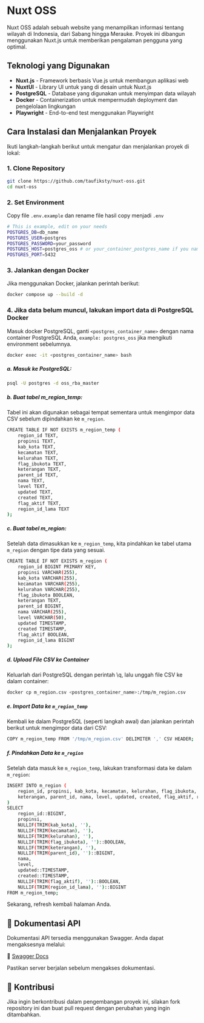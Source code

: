 # Nuxt OSS

Nuxt OSS adalah sebuah website yang menampilkan informasi tentang wilayah di Indonesia, dari Sabang hingga Merauke. Proyek ini dibangun menggunakan Nuxt.js untuk memberikan pengalaman pengguna yang optimal.

## Teknologi yang Digunakan

- **Nuxt.js** - Framework berbasis Vue.js untuk membangun aplikasi web
- **NuxtUI** - Library UI untuk yang di desain untuk Nuxt.js
- **PostgreSQL** - Database yang digunakan untuk menyimpan data wilayah
- **Docker** - Containerization untuk mempermudah deployment dan pengelolaan lingkungan
- **Playwright** - End-to-end test menggunakan Playwright

## Cara Instalasi dan Menjalankan Proyek

Ikuti langkah-langkah berikut untuk mengatur dan menjalankan proyek di lokal:

### 1. Clone Repository

```bash
git clone https://github.com/taufiksty/nuxt-oss.git
cd nuxt-oss
```

### 2. Set Environment

Copy file `.env.example` dan rename file hasil copy menjadi `.env`

```bash
# This is example, edit on your needs
POSTGRES_DB=db_name
POSTGRES_USER=postgres
POSTGRES_PASSWORD=your_password
POSTGRES_HOST=postgres_oss # or your_container_postgres_name if you named it differ 
POSTGRES_PORT=5432
```

### 3. Jalankan dengan Docker

Jika menggunakan Docker, jalankan perintah berikut:

```bash
docker compose up --build -d
```

### 4. Jika data belum muncul, lakukan import data di PostgreSQL Docker  

Masuk docker PostgreSQL, ganti `<postgres_container_name>` dengan nama container PostgreSQL Anda, `example: postgres_oss` jika mengikuti environment sebelumnya.

```bash
docker exec -it <postgres_container_name> bash
```
##### a. Masuk ke PostgreSQL:
```bash
psql -U postgres -d oss_rba_master
```
##### b. Buat tabel m_region_temp:
Tabel ini akan digunakan sebagai tempat sementara untuk mengimpor data CSV sebelum dipindahkan ke `m_region`.
```bash
CREATE TABLE IF NOT EXISTS m_region_temp (
    region_id TEXT,
    propinsi TEXT,
    kab_kota TEXT,
    kecamatan TEXT,
    kelurahan TEXT,
    flag_ibukota TEXT,
    keterangan TEXT,
    parent_id TEXT,
    nama TEXT,
    level TEXT,
    updated TEXT,
    created TEXT,
    flag_aktif TEXT,
    region_id_lama TEXT
);
```
##### c. Buat tabel m_region:
Setelah data dimasukkan ke `m_region_temp`, kita pindahkan ke tabel utama `m_region` dengan tipe data yang sesuai.
```bash
CREATE TABLE IF NOT EXISTS m_region (
    region_id BIGINT PRIMARY KEY,
    propinsi VARCHAR(255),
    kab_kota VARCHAR(255),
    kecamatan VARCHAR(255),
    kelurahan VARCHAR(255),
    flag_ibukota BOOLEAN,
    keterangan TEXT,
    parent_id BIGINT,
    nama VARCHAR(255),
    level VARCHAR(50),
    updated TIMESTAMP,
    created TIMESTAMP,
    flag_aktif BOOLEAN,
    region_id_lama BIGINT
);
```
##### d. Upload File CSV ke Container
Keluarlah dari PostgreSQL dengan perintah \q, lalu unggah file CSV ke dalam container:
```bash
docker cp m_region.csv <postgres_container_name>:/tmp/m_region.csv
```
##### e. Import Data ke `m_region_temp`
Kembali ke dalam PostgreSQL (seperti langkah awal) dan jalankan perintah berikut untuk mengimpor data dari CSV:
```bash
COPY m_region_temp FROM '/tmp/m_region.csv' DELIMITER ',' CSV HEADER;
```
##### f. Pindahkan Data ke `m_region`
Setelah data masuk ke `m_region_temp`, lakukan transformasi data ke dalam `m_region`:
```bash
INSERT INTO m_region (
    region_id, propinsi, kab_kota, kecamatan, kelurahan, flag_ibukota,
    keterangan, parent_id, nama, level, updated, created, flag_aktif, region_id_lama
)
SELECT
    region_id::BIGINT, 
    propinsi, 
    NULLIF(TRIM(kab_kota), ''), 
    NULLIF(TRIM(kecamatan), ''), 
    NULLIF(TRIM(kelurahan), ''), 
    NULLIF(TRIM(flag_ibukota), '')::BOOLEAN, 
    NULLIF(TRIM(keterangan), ''), 
    NULLIF(TRIM(parent_id), '')::BIGINT, 
    nama, 
    level, 
    updated::TIMESTAMP, 
    created::TIMESTAMP, 
    NULLIF(TRIM(flag_aktif), '')::BOOLEAN, 
    NULLIF(TRIM(region_id_lama), '')::BIGINT
FROM m_region_temp;
```
Sekarang, refresh kembali halaman Anda.

## 📜 Dokumentasi API

Dokumentasi API tersedia menggunakan Swagger. Anda dapat mengaksesnya melalui:

🔗 [Swagger Docs](http://localhost:3000/docs)

Pastikan server berjalan sebelum mengakses dokumentasi.

## 🤝 Kontribusi

Jika ingin berkontribusi dalam pengembangan proyek ini, silakan fork repository ini dan buat pull request dengan perubahan yang ingin ditambahkan.
